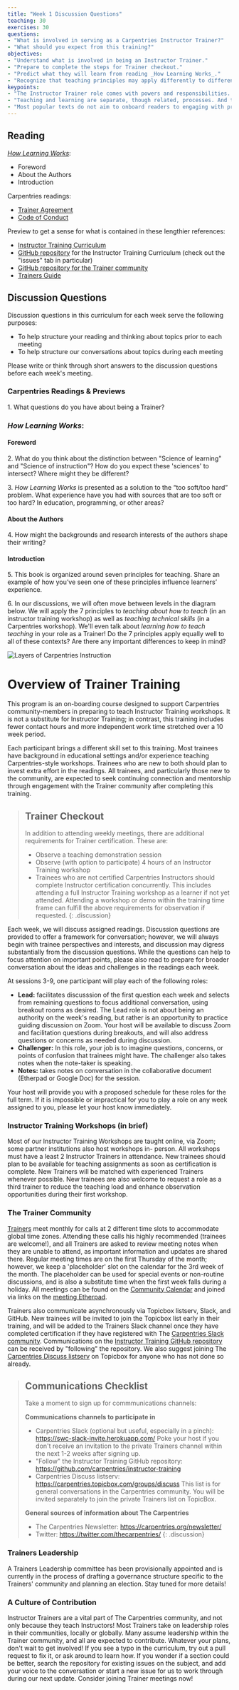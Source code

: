 ```yaml
---
title: "Week 1 Discussion Questions"
teaching: 30
exercises: 30
questions:
- "What is involved in serving as a Carpentries Instructor Trainer?"
- "What should you expect from this training?"
objectives:
- "Understand what is involved in being an Instructor Trainer."
- "Prepare to complete the steps for Trainer checkout."
- "Predict what they will learn from reading _How Learning Works_."
- "Recognize that teaching principles may apply differently to different training contexts within The Carpentries."
keypoints:
- "The Instructor Trainer role comes with powers and responsibilities. Some powers are limited to preserve sustainability of The Carpentries, but we will work with you to meet your goals as closely as possible."
- "Teaching and learning are separate, though related, processes. And then there is learning to teach!"
- "Most popular texts do not aim to onboard readers to engaging with primary literature in a field. This presents barriers to responsible engagement across disciplines, particularly in education."
---
```


## Reading
[_How Learning Works_](http://www.worldcat.org/title/how-learning-works-seven-research-based-principles-for-smart-teaching/oclc/468969206): 
- Foreword
- About the Authors
- Introduction 

Carpentries readings: 
- [Trainer Agreement](https://docs.carpentries.org/topic_folders/instructor_training/duties_agreement.html)
- [Code of Conduct](https://docs.carpentries.org/topic_folders/policies/code-of-conduct.html)

Preview to get a sense for what is contained in these lengthier references:
- [Instructor Training Curriculum](http://carpentries.github.io/instructor-training/)
- [GitHub repository](https://github.com/carpentries/instructor-training) for the Instructor Training Curriculum (check out the "issues" tab in particular)
- [GitHub repository for the Trainer community](https://github.com/carpentries/trainers)
- [Trainers Guide](https://docs.carpentries.org/topic_folders/instructor_training/trainers_guide.html)


## Discussion Questions
Discussion questions in this curriculum for each week serve the following purposes:
- To help structure your reading and thinking about topics prior to each meeting
- To help structure our conversations about topics during each meeting  

Please write or think through short answers to the discussion questions before each week's meeting. 

### Carpentries Readings & Previews

1\. What questions do you have about being a Trainer? 

### _How Learning Works_: 
#### Foreword

2\. What do you think about the distinction between "Science of learning" and "Science of instruction"? How do you expect these 'sciences' to intersect? Where might they be different?
    
3\. _How Learning Works_ is presented as a solution to the “too soft/too hard” problem. What experience have you had with sources that are too soft or too hard? In education, programming, or other areas?
    
#### About the Authors

4\. How might the backgrounds and research interests of the authors shape their writing?
  
#### Introduction

5\.  This book is organized around seven principles for teaching. Share an example of how you’ve seen one of these principles influence learners’ experience. 

    
6\.  In our discussions, we will often move between levels in the diagram below. We will apply the 7 principles to *teaching about how to teach* (in an 
instructor training workshop) as well as *teaching technical skills* (in a Carpentries workshop). We'll even talk about *learning how to teach teaching* in your 
role as a Trainer! Do the 7 principles apply equally well to all of these contexts? Are there any important differences to keep in mind?


![Layers of Carpentries Instruction](../fig/Labeled_InstructorTrainers.svg)


# Overview of Trainer Training
This program is an on-boarding course designed to support Carpentries community-members in preparing to teach Instructor 
Training workshops. It is not a substitute for Instructor Training; in contrast, this training includes fewer contact hours 
and more independent work time stretched over a 10 week period. 

Each participant brings a different skill set to this training. Most trainees have background in educational settings and/or 
experience teaching Carpentries-style workshops. Trainees who are new to both should plan to invest extra effort in the 
readings. All trainees, and particularly those new to the community, are expected to seek continuing connection and mentorship through engagement with the 
Trainer community after completing this training.

> ## Trainer Checkout
> In addition to attending weekly meetings, there are additional requirements for Trainer certification. These are:
> - Observe a teaching demonstration session
> - Observe (with option to participate) 4 hours of an Instructor Training workshop 
> - Trainees who are not certified Carpentries Instructors should complete Instructor certification concurrently. This 
> includes attending a full Instructor Training workshop as a learner if not yet attended. Attending a workshop or demo within 
> the training time frame can fulfill the above requirements for observation if requested. 
{: .discussion}

Each week, we will discuss assigned readings. Discussion questions are provided to offer a framework for conversation; 
however, we will always begin with trainee perspectives and interests, and discussion may digress substantially from the 
discussion questions. While the questions can help to focus attention on important points, please also read to prepare for 
broader conversation about the ideas and challenges in the readings each week.

At sessions 3-9, one participant will play each of the following roles:
- **Lead:** facilitates discusssion of the first question each week and selects from remaining questions to focus additional conversation, using breakout rooms as 
desired. The Lead role is not about being an authority on the week's reading, but rather is an opportunity to practice guiding discussion on Zoom. Your host will 
be available to discuss Zoom and facilitation questions during breakouts, and will also address questions or concerns as needed during discussion.
- **Challenger:** In this role, your job is to imagine questions, concerns, or points of confusion that trainees might have. The challenger also takes notes when the note-taker is speaking.
- **Notes:** takes notes on conversation in the collaborative document (Etherpad or Google Doc) for the session.

Your host will provide you with a proposed schedule for these roles for the full term. If it is impossible or impractical for you to play a role on any week 
assigned to you, please let your host know immediately.

### Instructor Training Workshops (in brief)
Most of our Instructor Training Workshops are taught online, via Zoom; some partner institutions also host workshops in-
person. All workshops must have a least 2 Instructor Trainers in attendance. New trainees should plan to be 
available for teaching assignments as soon as certification is complete. New Trainers will be matched with experienced 
Trainers whenever possible. New trainees are also welcome to request a role as a third trainer to reduce the teaching load 
and enhance observation opportunities during their first workshop.  


### The Trainer Community
[Trainers](https://carpentries.org/trainers/) meet monthly for calls at 2 different time slots to accommodate global time 
zones. Attending these calls his highly recommended (trainees are welcome!), and all Trainers are asked to review meeting 
notes when they are unable to attend, as
important information and updates are shared there. Regular meeting times are on the first Thursday of the month; however, 
we keep a 'placeholder' slot on the calendar for the 3rd week of the month. The placeholder can be used for special events 
or non-routine discussions, and is also a substitute time when the first week falls during a holiday. All meetings can be 
found on the [Community Calendar](https://carpentries.org/community/#community-events) and joined via links on the [meeting Etherpad](https://pad.carpentries.org/trainers).

Trainers also communicate asynchronously via Topicbox listserv, Slack, and GitHub. New trainees will be 
invited to join the Topicbox list early in their training, and will be added to the Trainers Slack channel once they have 
completed certification if they have registered with The [Carpentries Slack community](https://swc-slack-invite.herokuapp.com/). Communications on the [Instructor Training GitHub repository](https://github.com/carpentries/instructor-training) can be received by "following" the repository. 
We also suggest joining The [Carpentries Discuss listserv](https://carpentries.topicbox.com/groups/discuss) on Topicbox for 
anyone who has not done so already.

> ## Communications Checklist
> Take a moment to sign up for commmunications channels:
> 
> **Communications channels to participate in**
> - Carpentries Slack (optional but useful, especially in a pinch): https://swc-slack-invite.herokuapp.com/ Poke your host if you don't receive an invitation to the private Trainers channel within the next 1-2 weeks after signing up.
> - "Follow" the Instructor Training GitHub repository:  https://github.com/carpentries/instructor-training
> - Carpentries Discuss listserv: https://carpentries.topicbox.com/groups/discuss This list is for general conversations in the Carpentries community. You will be invited separately to join the private Trainers list on TopicBox.
> 
> **General sources of information about The Carpentries**
> - The Carpentries Newsletter: https://carpentries.org/newsletter/
> - Twitter: https://twitter.com/thecarpentries/
{: .discussion}


### Trainers Leadership
A Trainers Leadership committee has been provisionally appointed and is currently in the process of drafting a 
governance structure specific to the Trainers' community and planning an election. Stay tuned for more details!


### A Culture of Contribution
Instructor Trainers are a vital part of The Carpentries community, and not only because they teach Instructors! Most Trainers take 
on leadership roles in their communities, locally or globally. Many assume leadership within the Trainer community, and all 
are expected to contribute. Whatever your plans, don't wait to get involved! If you see a typo in the 
curriculum, try out a pull request to fix it, or ask around to learn how. If you wonder if a section could be better, 
search the repository for existing issues on the subject, and add your voice to the conversation or start a new issue for us 
to work through during our next update. Consider joining Trainer meetings now!





